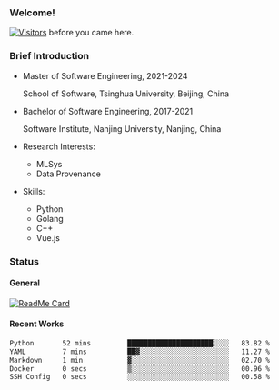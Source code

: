 ### Welcome!

[![Visitors](https://visitor-badge.laobi.icu/badge?page_id=HermitSun.HermitSun)]() before you came here.

### Brief Introduction

- Master of Software Engineering, 2021-2024
  
  School of Software, Tsinghua University, Beijing, China

- Bachelor of Software Engineering, 2017-2021
  
  Software Institute, Nanjing University, Nanjing, China

- Research Interests:
  - MLSys
  - Data Provenance

- Skills:
  - Python
  - Golang
  - C++
  - Vue.js

### Status

#### General

[![ReadMe Card](https://github-readme-stats.hermitsun.vercel.app/api?username=HermitSun&count_private=true&show_icons=true)]()

#### Recent Works

<!--START_SECTION:waka-->

```txt
Python       52 mins         █████████████████████░░░░   83.82 %
YAML         7 mins          ██▓░░░░░░░░░░░░░░░░░░░░░░   11.27 %
Markdown     1 min           ▓░░░░░░░░░░░░░░░░░░░░░░░░   02.70 %
Docker       0 secs          ▒░░░░░░░░░░░░░░░░░░░░░░░░   00.96 %
SSH Config   0 secs          ░░░░░░░░░░░░░░░░░░░░░░░░░   00.58 %
```

<!--END_SECTION:waka-->
